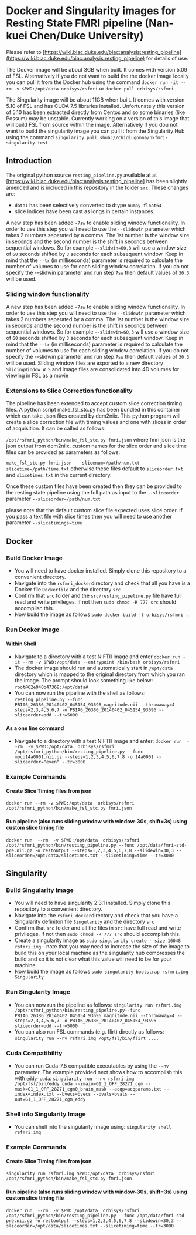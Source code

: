 #  Docker and Singularity images for Resting State FMRI pipeline (Nan-kuei Chen/Duke University) 
Please refer to [https://wiki.biac.duke.edu/biac:analysis:resting_pipeline](https://wiki.biac.duke.edu/biac:analysis:resting_pipeline) for details of use.

The Docker image will be about 3GB when built. It comes with version 5.09 of FSL.
Alternatively if you do not want to build the the docker image locally you can pull it from the Docker hub using the command `docker run -it --rm -v $PWD:/opt/data orbisys/rsfmri` or `docker pull orbisys/rsfmri`

The Singularity image will be about 11GB when built. It comes with version 5.10 of FSL and has CUDA 7.5 libraries installed.
Unfortunately this version of 5.10 has been extracted directly from Centos and so some binaries (like Possum) may be unstable. Currently working on a version of this image that will build FSL from source within the image.
Alternatively if you dou not want to build the singularity image you can pull it from the Singularity Hub using the command `singularity pull shub://chidiugonna/nkfmri-singularity-test`

## Introduction
The original python source  `resting_pipeline.py` available at at [https://wiki.biac.duke.edu/biac:analysis:resting_pipeline] has been slightly amended and is included in this repository in the folder `src`. These changes are:

* `data1` has been selectively converted to dtype `numpy.float64`
* slice indices have been cast as longs in certain instances.

A new step has been added `-7sw` to enable sliding window functionality. In order to use this step you will need to use the `--slidewin` parameter which takes 2 numbers seperated by a comma. The 1st number is the window size in seconds and the second number is the shift in seconds between sequential windows. So for example `--slidwin=60,3` will use a window size of `60` seconds shifted by `3` seconds for each subsequent window. Keep in mind that the `--tr` (in milliseconds) parameter is required to calculate the number of volumes to use for each sliding window correlation. If you do not specify the --slidwin parameter and run step `7sw` then default values of `30,3` will be used.

### Sliding window functionality
A new step has been added `-7sw` to enable sliding window functionality. In order to use this step you will need to use the `--slidewin` parameter which takes 2 numbers seperated by a comma. The 1st number is the window size in seconds and the second number is the shift in seconds between sequential windows. So for example `--slidewin=60,3` will use a window size of `60` seconds shifted by `3` seconds for each subsequent window. Keep in mind that the `--tr` (in milliseconds) parameter is required to calculate the number of volumes to use for each sliding window correlation. If you do not specify the --slidwin parameter and run step `7sw` then default values of `30,3` will be used. Sliding window files are exported to a new directory `SlidingWindow_W_S` and image files are consolidated into 4D volumes for viewing in FSL as a movie 

### Extensions to Slice Correction functionality
The pipeline has been extended to accept custom slice correction timing files. A python script make_fsl_stc.py has been bundled in this container which can take .json files created by dcm2niix. This python program will create a slice correction file with timing values and one with slices in order of acquisition. It can be called as follows:

`/opt/rsfmri_python/bin/make_fsl_stc.py fmri.json` where fmri.json is the json output from dcm2niix. custom names for the slice order and slice time files can be provided as parameters as follows:

`make_fsl_stc.py fmri.json  --slicenum=/path/num.txt --slicetime=/path/time.txt` otherwise these files default to `sliceorder.txt` and `slicetimes.txt` in the current directory.

Once these custom files have been created then they can be provided to the resting state pipeline using the full path as input to the `--sliceorder` parameter 
`--sliceorder=/path/num.txt`

please note that the default custom slice file expected uses slice order. If you pass a text file with slice times then you will need to use another parameter `--slicetimings=time` 


## Docker

### Build Docker Image

* You will need to have docker installed. Simply clone this repository to a convenient directory.
* Navigate into the `rsfmri_docker`directory and check that all you have is a Docker file `Dockerfile` and the directory `src`
* Confirm that `src` folder and the `src/resting_pipeline.py` file have full read and write privileges. if not then `sudo chmod -R 777 src` should accomplish this.
* Now build the image as follows `sudo docker build -t orbisys/rsfmri .`


### Run Docker Image
#### Within Shell
* Navigate to a directory with a test NIFTII image and enter `docker run -it --rm -v $PWD:/opt/data --entrypoint /bin/bash orbisys/rsfmri`
* The docker image should run and automatically start in `/opt/data` directory which is mapped to the original directory from which you ran the image. The prompt should look something like below:
`root@62e040b47368:/opt/data#`
* You can now run the pipeline with the shell as follows: `resting_pipeline.py --func PBIA6_26386_20140402_045154_93696_magnitude.nii --throwaway=4 --steps=2,3,4,5,6,7 -o PBIA6_26386_20140402_045154_93696 --sliceorder=odd --tr=5000`

#### As a one line command
* Navigate to a directory with a test NIFTII image and enter: 
`docker run  --rm  -v $PWD:/opt/data  orbisys/rsfmri  /opt/rsfmri_python/bin/resting_pipeline.py --func moco14a0001.nii.gz --steps=1,2,3,4,5,6,7,8 -o 14a0001 --sliceorder="even" --tr=3000`


### Example Commands
#### Create Slice Timing files from json
`docker run --rm -v $PWD:/opt/data  orbisys/rsfmri /opt/rsfmri_python/bin/make_fsl_stc.py fmri.json`

#### Run pipeline (also runs sliding window with window-30s, shift=3s) using custom slice timing file
`docker run  --rm  -v $PWD:/opt/data  orbisys/rsfmri  /opt/rsfmri_python/bin/resting_pipeline.py --func /opt/data/fmri-std-pre.nii.gz -o restoutput --steps=1,2,3,4,5,6,7,8 --slidewin=30,3 --sliceorder=/opt/data/slicetimes.txt --slicetiming=time --tr=3000`

## Singularity

### Build Singularity Image

* You will need to have singularity 2.3.1 installed. Simply clone this repository to a convenient directory.
* Navigate into the `rsfmri_docker`directory and check that you have a Singularity definiton file `Singularity` and the directory `src`
* Confirm that `src` folder and all the files in `src` have full read and write privileges. if not then `sudo chmod -R 777 src` should accomplish this.
* Create a singularity image as `sudo singularity create --size 16048 rsfmri.img` - note that you may need to increase the size of the image to build this on your local machine as the singularity hub compresses the build and so it is not clear what this value will need to be for your machine. 
* Now build the image as follows `sudo singularity bootstrap rsfmri.img Singularity`

### Run Singularity Image
* You can now run the pipeline as follows: `singularity run rsfmri.img /opt/rsfmri_python/bin/resting_pipeline.py--func PBIA6_26386_20140402_045154_93696_magnitude.nii --throwaway=4 --steps=2,3,4,5,6,7 -o PBIA6_26386_20140402_045154_93696 --sliceorder=odd --tr=5000`
* You can also run FSL commands (e.g. flirt) directly as follows: `singularity run --nv rsfmri.img /opt/fsl/bin/flirt ....`

### Cuda Compatibility
* You can run Cuda-7.5 compatible executables by using the `--nv` parameter. The example provided next shows how to accomplish this with `eddy-cuda`:
`singularity run --nv rsfmri.img /opt/fsl/bin/eddy_cuda --imain=G1_1_OFF_28271_cgm --mask=G1_1_OFF_28271_cgm0_brain_mask --acqp=acqparams.txt --index=index.txt --bvecs=bvecs --bvals=bvals --out=G1_1_OFF_28271_cgm_eddy`

### Shell into Singularity Image
* You can shell into the singularity image using: `singularity shell rsfmri.img` 

### Example Commands
#### Create Slice Timing files from json
`singularity run rsfmri.img $PWD:/opt/data  orbisys/rsfmri /opt/rsfmri_python/bin/make_fsl_stc.py fmri.json`

#### Run pipeline (also runs sliding window with window-30s, shift=3s) using custom slice timing file
`docker run  --rm  -v $PWD:/opt/data  orbisys/rsfmri  /opt/rsfmri_python/bin/resting_pipeline.py --func /opt/data/fmri-std-pre.nii.gz -o restoutput --steps=1,2,3,4,5,6,7,8 --slidewin=30,3 --sliceorder=/opt/data/slicetimes.txt --slicetiming=time --tr=3000`